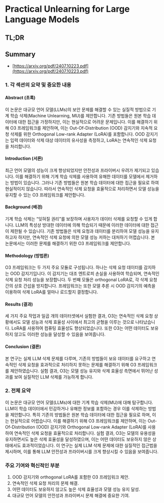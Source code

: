 # Practical Unlearning for Large Language Models
## TL;DR
## Summary
- [https://arxiv.org/pdf/2407.10223.pdf](https://arxiv.org/pdf/2407.10223.pdf)

### 1. 각 섹션의 요약 및 중요한 내용

#### Abstract (초록)
이 논문은 대규모 언어 모델(LLMs)의 보안 문제를 해결할 수 있는 실질적 방법으로 기계 학습 삭제(Machine Unlearning, MU)를 제안합니다. 기존 방법들은 원본 학습 데이터에 대한 접근을 가정하지만, 이는 현실적으로 어려운 문제입니다. 이를 해결하기 위해 O3 프레임워크를 제안하며, 이는 Out-Of-Distribution (OOD) 감지기와 지속적 요청 삭제를 위한 Orthogonal Low-rank Adapter (LoRA)를 포함합니다. OOD 감지기는 입력 데이터와 삭제 대상 데이터의 유사성을 측정하고, LoRA는 연속적인 삭제 요청을 처리합니다.

#### Introduction (서론)
최근 언어 모델의 성능이 크게 향상되었지만 안전성과 프라이버시 우려가 제기되고 있습니다. 이를 해결하기 위해 기계 학습 삭제를 사용하여 유해한 데이터를 모델에서 제거하는 방법이 있습니다. 그러나 기존 방법들은 원본 학습 데이터에 대한 접근을 필요로 하여 현실적이지 않습니다. 따라서 연속적인 삭제 요청을 효율적으로 처리하면서 모델 성능을 유지할 수 있는 O3 프레임워크를 제안합니다.

#### Background (배경)
기계 학습 삭제는 “잊혀질 권리”를 보장하며 사용자가 데이터 삭제를 요청할 수 있게 합니다. LLM의 특성상 방대한 데이터에 의해 학습되기 때문에 이러한 데이터에 대한 접근이 제한될 수 있습니다. 기존 방법들은 삭제 요청과 데이터를 분리하여 모델 성능을 유지하고자 하지만, 연속적인 삭제 요청에 의한 모델 성능 저하는 대처하기 어렵습니다. 본 논문에서는 이러한 문제를 해결하기 위한 O3 프레임워크를 제안합니다.

#### Methodology (방법론)
O3 프레임워크는 두 가지 주요 모듈로 구성됩니다. 하나는 삭제 요청 데이터를 감지하는 OOD 감지기입니다. 이 감지기는 대조 엔트로피 손실을 사용하여 학습되며, 연속적인 삭제 요청 처리 성능을 보장합니다. 두 번째 모듈은 orthogonal LoRA로, 각 삭제 요청 간의 상호 간섭을 방지합니다. 프레임워크는 또한 모델 추론 시 OOD 감지기의 예측을 이용하여 삭제 LoRA를 얼마나 로드할지 결정합니다.

#### Results (결과)
세 가지 주요 작업과 일곱 개의 데이터셋에서 실험한 결과, O3는 연속적인 삭제 요청 상황에서도 모델 성능과 삭제 효율성 사이에서 최고의 균형을 이루는 것으로 나타났습니다. LoRA를 사용하여 컴퓨팅 효율성도 향상되었습니다. 또한 O3는 어떤 데이터도 보유하지 않고도 이러한 성능을 달성할 수 있음을 보여줍니다.

#### Conclusion (결론)
본 연구는 실제 LLM 삭제 문제를 다루며, 기존의 방법들이 보유 데이터를 요구하고 연속적인 삭제 요청을 효과적으로 처리하지 못하는 문제를 해결하기 위해 O3 프레임워크를 제안하였습니다. 실험 결과, O3는 모델 성능 유지와 삭제 효율성 측면에서 뛰어난 성과를 보여 실질적인 LLM 삭제를 가능하게 합니다.

### 2. 전체 요약
이 논문은 대규모 언어 모델(LLMs)에 대한 기계 학습 삭제(MU)에 대해 탐구합니다. LLM이 학습 데이터에서 민감하거나 유해한 정보를 포함하는 경우 이를 삭제하는 방법을 제안합니다. 특히 기존의 방법들은 원본 학습 데이터에 대한 접근을 필요로 하며, 이는 현실적으로 어렵습니다. 이를 해결하기 위해 O3 프레임워크를 제안하며, 이는 Out-Of-Distribution (OOD) 감지기와 Orthogonal Low-rank Adapter (LoRA)를 사용하여 연속적인 삭제 요청을 효율적으로 처리합니다. 실험 결과, O3는 모델의 유용성을 유지하면서도 높은 삭제 효율성을 달성하였으며, 이는 어떤 데이터도 보유하지 않은 상태에서도 효과적이었습니다. 이 연구는 실제 LLM 삭제 문제에 대한 실질적인 접근법을 제시하며, 이를 통해 LLM 안전성과 프라이버시를 크게 향상시킬 수 있음을 보여줍니다.

### 주요 기여와 혁신적인 부분
1. OOD 감지기와 orthogonal LoRA를 포함한 O3 프레임워크 제안.
2. 연속적인 삭제 요청 처리의 문제 해결.
3. 어떤 데이터도 보유하지 않고도 높은 삭제 효율성과 모델 성능 유지 달성.
4. 대규모 언어 모델의 안전성과 프라이버시 문제 해결에 중요한 기여.